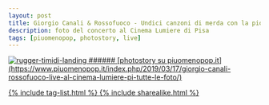 ```yaml
---
layout: post
title: Giorgio Canali & Rossofuoco - Undici canzoni di merda con la pioggia dentro Tour (Cinema Lumiere, PI)
description: foto del concerto al Cinema Lumiere di Pisa
tags: [piuomenopop, photostory, live]
---
```


<a href="https://www.piuomenopop.it/index.php/2019/03/17/giorgio-canali-rossofuoco-live-al-cinema-lumiere-pi-tutte-le-foto/" >
<img alt="rugger-timidi-landing" src="https://res.cloudinary.com/lorenzoantei-github-io/image/upload/v1599205096/live/giorgio_canali_07_vxdepv.jpg">
###### [photostory su piuomenopop.it](https://www.piuomenopop.it/index.php/2019/03/17/giorgio-canali-rossofuoco-live-al-cinema-lumiere-pi-tutte-le-foto/)

{% include tag-list.html %}
{% include sharealike.html %}
